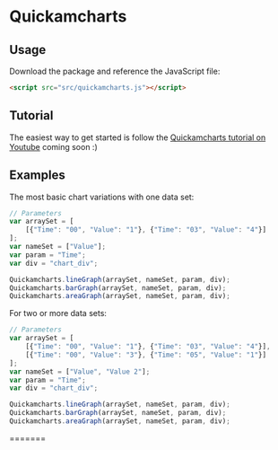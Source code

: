 Quickamcharts
==========

Usage
-----

Download the package and reference the JavaScript file:

```html
<script src="src/quickamcharts.js"></script>
```

Tutorial
--------

The easiest way to get started is follow the [Quickamcharts tutorial on Youtube](https://www.youtube.com/nicorojas01) coming soon :)


Examples
--------

The most basic chart variations with one data set:

```javascript
// Parameters
var arraySet = [
	[{"Time": "00", "Value": "1"}, {"Time": "03", "Value": "4"}]
];
var nameSet = ["Value"];
var param = "Time";
var div = "chart_div";

Quickamcharts.lineGraph(arraySet, nameSet, param, div);
Quickamcharts.barGraph(arraySet, nameSet, param, div);
Quickamcharts.areaGraph(arraySet, nameSet, param, div);
```

For two or more data sets:

```javascript
// Parameters
var arraySet = [
	[{"Time": "00", "Value": "1"}, {"Time": "03", "Value": "4"}],
	[{"Time": "00", "Value": "3"}, {"Time": "05", "Value": "1"}]
];
var nameSet = ["Value", "Value 2"];
var param = "Time";
var div = "chart_div";

Quickamcharts.lineGraph(arraySet, nameSet, param, div);
Quickamcharts.barGraph(arraySet, nameSet, param, div);
Quickamcharts.areaGraph(arraySet, nameSet, param, div);
```
=======
